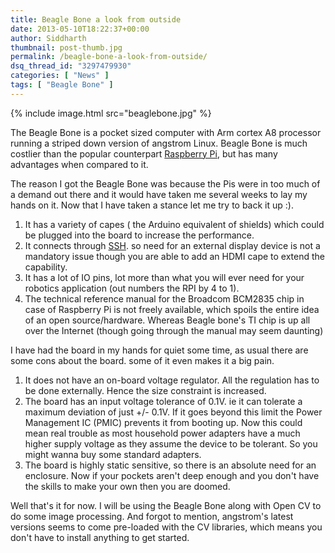 ```yaml
---
title: Beagle Bone a look from outside
date: 2013-05-10T18:22:37+00:00
author: Siddharth
thumbnail: post-thumb.jpg
permalink: /beagle-bone-a-look-from-outside/
dsq_thread_id: "3297479930"
categories: [ "News" ]
tags: [ "Beagle Bone" ]
---
```


{% include image.html src="beaglebone.jpg" %}

The Beagle Bone is a pocket sized computer with Arm cortex A8 processor running a striped down version of angstrom Linux. Beagle Bone is much costlier than the popular counterpart [Raspberry Pi](http://www.raspberrypi.org), but has many advantages when compared to it.
  
The reason I got the Beagle Bone was because the Pis were in too much of a demand out there and it would have taken me several weeks to lay my hands on it. Now that I have taken a stance let me try to back it up :).

  1. It has a variety of capes ( the Arduino equivalent of shields) which could be plugged into the board to increase the performance.
  2. It connects through [SSH](http://en.wikipedia.org/wiki/Secure_Shell). so need for an external display device is not a mandatory issue though you are able to add an HDMI cape to extend the capability.
  3. It has a lot of IO pins, lot more than what you will ever need for your robotics application (out numbers the RPI by 4 to 1).
  4. The technical reference manual for the Broadcom BCM2835 chip in case of Raspberry Pi is not freely available, which spoils the entire idea of an open source/hardware. Whereas Beagle bone's TI chip is up all over the Internet (though going through the manual may seem daunting)

I have had the board in my hands for quiet some time, as usual there are some cons about the board. some of it even makes it a big pain.

  1. It does not have an on-board voltage regulator. All the regulation has to be done externally. Hence the size constraint is increased.
  2. The board has an input voltage tolerance of 0.1V. ie  it can tolerate a maximum deviation of just +/- 0.1V. If it goes beyond this limit the Power Management IC (PMIC) prevents it from booting up. Now this could mean real trouble as most household power adapters have a much higher supply voltage as they assume the device to be tolerant. So you might wanna buy some standard adapters.
  3. The board is highly static sensitive, so there is an absolute need for an enclosure. Now if your pockets aren't deep enough and you don't have the skills to make your own then you are doomed.

Well that's it for now. I will be using the Beagle Bone along with Open CV to do some image processing. And forgot to mention, angstrom's latest versions seems to come pre-loaded with the CV libraries, which means you don't have to install anything to get started.

